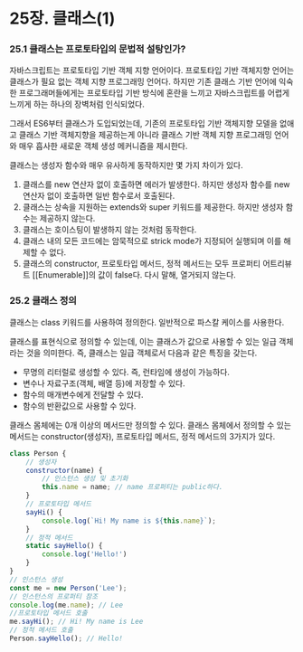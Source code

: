 # 25장. 클래스(1)

### 25.1 클래스는 프로토타입의 문법적 설탕인가?

자바스크립트는 프로토타입 기반 객체 지향 언어이다. 프로토타입 기반 객체지향 언어는 클래스가 필요 없는 객체 지향 프로그래밍 언어다. 하지만 기존 클래스 기반 언어에 익숙한 프로그래머들에게는 프로토타입 기반 방식에 혼란을 느끼고 자바스크립트를 어렵게 느끼게 하는 하나의 장벽처럼 인식되었다.

그래서 ES6부터 클래스가 도입되었는데, 기존의 프로토타입 기반 객체지향 모델을 없애고 클래스 기반 객체지향을 제공하는게 아니라 클래스 기반 객체 지향 프로그래밍 언어와 매우 흡사한 새로운 객체 생성 메커니즘을 제시한다.

클래스는 생성자 함수와 매우 유사하게 동작하지만 몇 가지 차이가 있다.

1. 클래스를 new 연산자 없이 호출하면 에러가 발생한다. 하지만 생성자 함수를 new 연산자 없이 호출하면 일반 함수로서 호출된다.
2. 클래스는 상속을 지원하는 extends와 super 키워드를 제공한다. 하지만 생성자 함수는 제공하지 않는다.
3. 클래스는 호이스팅이 발생하지 않는 것처럼 동작한다. 
4. 클래스 내의 모든 코드에는 암묵적으로 strick mode가 지정되어 실행되며 이를 해제할 수 없다.
5. 클래스의 constructor, 프로토타입 메서드, 정적 메서드는 모두 프로퍼티 어트리뷰트 [[Enumerable]]의 값이 false다. 다시 말해, 열거되지 않는다.

### 25.2 클래스 정의

클래스는 class 키워드를 사용하여 정의한다. 일반적으로 파스칼 케이스를 사용한다.

클래스를 표현식으로 정의할 수 있는데, 이는 클래스가 값으로 사용할 수 있는 일급 객체라는 것을 의미한다. 즉, 클래스는 일급 객체로서 다음과 같은 특징을 갖는다.

- 무명의 리터럴로 생성할 수 있다. 즉, 런타임에 생성이 가능하다.
- 변수나 자료구조(객체, 배열 등)에 저장할 수 있다.
- 함수의 매개변수에게 전달할 수 있다.
- 함수의 반환값으로 사용할 수 있다.

클래스 몸체에는 0개 이상의 메서드만 정의할 수 있다. 클래스 몸체에서 정의할 수 있는 메서드는 constructor(생성자), 프로토타입 메서드, 정적 메서드의 3가지가 있다.

```javascript
class Person {
    // 생성자
    constructor(name) {
        // 인스턴스 생성 및 초기화
        this.name = name; // name 프로퍼티는 public하다.
    }
    // 프로토타입 메서드
    sayHi() {
        console.log(`Hi! My name is ${this.name}`);
    }
    // 정적 메서드
    static sayHello() {
        console.log('Hello!')
    }
}
// 인스턴스 생성
const me = new Person('Lee');
// 인스턴스의 프로퍼티 참조
console.log(me.name); // Lee
//프로토타입 메서드 호출
me.sayHi(); // Hi! My name is Lee
// 정적 메서드 호출
Person.sayHello(); // Hello!
```

